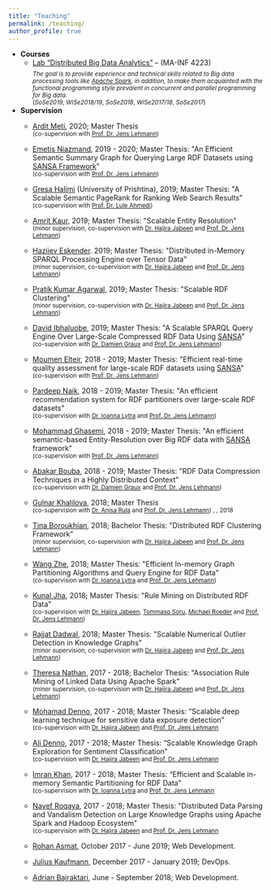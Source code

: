 ```yaml
---
title: "Teaching"
permalink: /teaching/
author_profile: true
---
```


* **Courses**
  * [Lab “Distributed Big Data Analytics”](https://github.com/SmartDataAnalytics/MA-INF-4223-DBDA-Lab)  – (MA-INF 4223)<br />
  <sub> _The goal is to provide experience and technical skills related to Big data processing tools like [Apache Spark](http://spark.apache.org/), in addition, to make them acquainted with the functional programming style prevalent in concurrent and parallel programming for Big data._ <br />
  (_SoSe2019_, _WiSe2018/19_, _SoSe2018_, _WiSe2017/18_, _SoSe2017_)
* **Supervision**
  * [Ardit Meti](https://github.com/ameti), 2020; Master Thesis<br />
  <sub> (co-supervision with [Prof. Dr. Jens Lehmann](http://sda.cs.uni-bonn.de/people/prof-dr-jens-lehmann/))
  * [Emetis Niazmand](https://github.com/ENiaz), 2019 - 2020; Master Thesis: "An Efficient Semantic Summary Graph for Querying Large RDF Datasets using [SANSA Framework](http://sansa-stack.net/)" <br />
  <sub>(co-supervision with [Prof. Dr. Jens Lehmann](http://sda.cs.uni-bonn.de/people/prof-dr-jens-lehmann/))
  * [Gresa Halimi](https://github.com/Gressa) (University of Prishtina), 2019; Master Thesis: "A Scalable Semantic PageRank for Ranking Web Search Results" <br />
  <sub>(co-supervision with [Prof. Dr. Lule Ahmedi](http://luleahmedi.uni-pr.edu/))
  * [Amrit Kaur](https://github.com/amrit1210), 2019; Master Thesis: "Scalable Entity Resolution"<br />
  <sub>(minor supervision, co-supervision with [Dr. Hajira Jabeen](http://sda.cs.uni-bonn.de/people/dr-hajira-jabeen/) and [Prof. Dr. Jens Lehmann](http://sda.cs.uni-bonn.de/people/prof-dr-jens-lehmann/))
  * [Haziiev Eskender](https://github.com/eskenh). 2019; Master Thesis: "Distributed in-Memory SPARQL Processing Engine over Tensor Data"<br />
  <sub>(minor supervision, co-supervision with [Dr. Hajira Jabeen](http://sda.cs.uni-bonn.de/people/dr-hajira-jabeen/) and [Prof. Dr. Jens Lehmann](http://sda.cs.uni-bonn.de/people/prof-dr-jens-lehmann/))
  * [Pratik Kumar Agarwal](https://github.com/agarwalpratikkumar), 2019; Master Thesis: "Scalable RDF Clustering"<br />
  <sub>(minor supervision, co-supervision with [Dr. Hajira Jabeen](http://sda.cs.uni-bonn.de/people/dr-hajira-jabeen/) and [Prof. Dr. Jens Lehmann](http://sda.cs.uni-bonn.de/people/prof-dr-jens-lehmann/))

  * [David Ibhaluobe](https://github.com/ibhadavid), 2019; Master Thesis: "A Scalable SPARQL Query Engine Over Large-Scale Compressed RDF Data Using [SANSA](http://sansa-stack.net/)" <br />
  <sub>(co-supervision with [Dr. Damien Graux](http://sda.cs.uni-bonn.de/people/dr-damien-graux/) and [Prof. Dr. Jens Lehmann](http://sda.cs.uni-bonn.de/people/prof-dr-jens-lehmann/))
  * [Moumen Elteir](https://github.com/moumen1990), 2018 - 2019; Master Thesis: "Efficient real-time quality assessment for large-scale RDF datasets using [SANSA](http://sansa-stack.net/)"<br />
  <sub> (co-supervision with [Prof. Dr. Jens Lehmann](http://sda.cs.uni-bonn.de/people/prof-dr-jens-lehmann/))
  * [Pardeep Naik](https://github.com/livinnatious), 2018 - 2019; Master Thesis: "An efficient recommendation system for RDF partitioners over large-scale RDF datasets" <br />
  <sub>(co-supervision with [Dr. Ioanna Lytra](http://sda.cs.uni-bonn.de/people/dr-ioanna-lytra/) and [Prof. Dr. Jens Lehmann](http://sda.cs.uni-bonn.de/people/prof-dr-jens-lehmann/)) 
  * [Mohammad Ghasemi](https://github.com/imghasemi), 2018 - 2019; Master Thesis: "An efficient semantic-based Entity-Resolution over Big RDF data with [SANSA](http://sansa-stack.net/) framework" <br />
  <sub>(co-supervision with [Prof. Dr. Jens Lehmann](http://sda.cs.uni-bonn.de/people/prof-dr-jens-lehmann/))
  * [Abakar Bouba](https://github.com/abakarboubaa), 2018 - 2019; Master Thesis: "RDF Data Compression Techniques in a Highly Distributed Context" <br />
  <sub>(co-supervision with [Dr. Damien Graux](http://sda.cs.uni-bonn.de/people/dr-damien-graux/) and [Prof. Dr. Jens Lehmann](http://sda.cs.uni-bonn.de/people/prof-dr-jens-lehmann/))
  * [Gulnar Khalilova](https://github.com/GulnarKhalil), 2018; Master Thesis<br />
  <sub> (co-supervision with [Dr. Anisa Rula](http://sda.cs.uni-bonn.de/people/dr-anisa-rula/) and [Prof. Dr. Jens Lehmann](http://sda.cs.uni-bonn.de/people/prof-dr-jens-lehmann/))
  , , 2018
  * [Tina Boroukhian](https://github.com/TinaBo), 2018; Bachelor Thesis: "Distributed RDF Clustering Framework"<br />
  <sub>(minor supervision, co-supervision with [Dr. Hajira Jabeen](http://sda.cs.uni-bonn.de/people/dr-hajira-jabeen/) and [Prof. Dr. Jens Lehmann](http://sda.cs.uni-bonn.de/people/prof-dr-jens-lehmann/))
  * [Wang Zhe](https://github.com/CescWang1991), 2018; Master Thesis: "Efficient In-memory Graph Partitioning Algorithms and Query Engine for RDF Data"<br />
  <sub>(co-supervision with [Dr. Ioanna Lytra](http://sda.cs.uni-bonn.de/people/dr-ioanna-lytra/) and [Prof. Dr. Jens Lehmann](http://sda.cs.uni-bonn.de/people/prof-dr-jens-lehmann/))
  * [Kunal Jha](https://github.com/Kunal-Jha), 2018; Master Thesis: "Rule Mining on Distributed RDF Data"<br />
  <sub>(co-supervision with [Dr. Hajira Jabeen](http://sda.cs.uni-bonn.de/people/dr-hajira-jabeen/), [Tommaso Soru](http://aksw.org/TommasoSoru.html), [Michael Roeder](http://aksw.org/MichaelRoeder.html) and [Prof. Dr. Jens Lehmann](http://sda.cs.uni-bonn.de/people/prof-dr-jens-lehmann/))
  * [Rajjat Dadwal](https://github.com/Rajjat), 2018; Master Thesis: "Scalable Numerical Outlier Detection in Knowledge Graphs" <br />
  <sub>(minor supervision, co-supervision with [Dr. Hajira Jabeen](http://sda.cs.uni-bonn.de/people/dr-hajira-jabeen/) and [Prof. Dr. Jens Lehmann](http://sda.cs.uni-bonn.de/people/prof-dr-jens-lehmann/))
  * [Theresa Nathan](https://github.com/TNathan), 2017 - 2018; Bachelor Thesis: "Association Rule Mining of Linked Data Using Apache Spark"<br />
  <sub>(minor supervision, co-supervision with [Dr. Hajira Jabeen](http://sda.cs.uni-bonn.de/people/dr-hajira-jabeen/) and [Prof. Dr. Jens Lehmann](http://sda.cs.uni-bonn.de/people/prof-dr-jens-lehmann/))
  * [Mohamad Denno](https://github.com/mhddenno), 2017 - 2018; Master Thesis: “Scalable deep learning technique for sensitive data exposure detection”<br />
  <sub>(co-supervision with [Dr. Hajira Jabeen](http://sda.cs.uni-bonn.de/people/dr-hajira-jabeen/) and [Prof. Dr. Jens Lehmann](http://sda.cs.uni-bonn.de/people/prof-dr-jens-lehmann/)
  * [Ali Denno](https://github.com/AliDenno), 2017 - 2018; Master Thesis: “Scalable Knowledge Graph Exploration for Sentiment Classification”<br />
  <sub>(co-supervision with [Dr. Hajira Jabeen](http://sda.cs.uni-bonn.de/people/dr-hajira-jabeen/) and [Prof. Dr. Jens Lehmann](http://sda.cs.uni-bonn.de/people/prof-dr-jens-lehmann/)
  * [Imran Khan](https://github.com/imransilvake), 2017 - 2018; Master Thesis: “Efficient and Scalable in-memory Semantic Partitioning for RDF Data”<br />
  <sub>(co-supervision with [Dr. Ioanna Lytra](http://sda.cs.uni-bonn.de/people/dr-ioanna-lytra/) and [Prof. Dr. Jens Lehmann](http://sda.cs.uni-bonn.de/people/prof-dr-jens-lehmann/)
  * [Nayef Roqaya](https://github.com/nayefroqaya), 2017 - 2018; Master Thesis: "Distributed Data Parsing and Vandalism Detection on Large Knowledge Graphs using Apache Spark and Hadoop Ecosystem"<br />
  <sub>(co-supervision with [Dr. Hajira Jabeen](http://sda.cs.uni-bonn.de/people/dr-hajira-jabeen/) and [Prof. Dr. Jens Lehmann](http://sda.cs.uni-bonn.de/people/prof-dr-jens-lehmann/)  
  * [Rohan Asmat](https://github.com/RohanAsmat),  October 2017 - June 2019; Web Development.
  * [Julius Kaufmann](https://github.com/juliuskaufmann), December 2017 - January 2019; DevOps.
  * [Adrian Bajraktari](https://github.com/AdrianBajraktari), June - September 2018; Web Development.